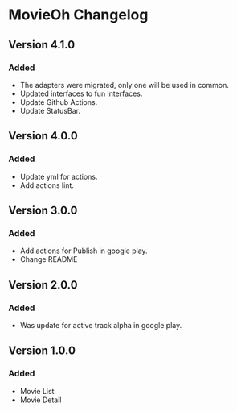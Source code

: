 # MovieOh Changelog

## Version 4.1.0
### Added
- The adapters were migrated, only one will be used in common.
- Updated interfaces to fun interfaces.
- Update Github Actions.
- Update StatusBar.

## Version 4.0.0
### Added
- Update yml for actions.
- Add actions lint.

## Version 3.0.0
### Added
- Add actions for Publish in google play.
- Change README

## Version 2.0.0
### Added
- Was update for active track alpha in google play.

## Version 1.0.0
### Added
- Movie List
- Movie Detail